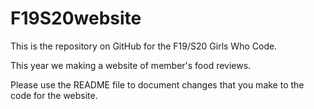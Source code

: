 # F19S20website

This is the repository on GitHub for the F19/S20 Girls Who Code.

This year we making a website of member's food reviews. 

Please use the README file to document changes that you make to the code for the website.
